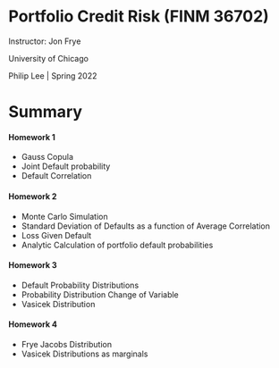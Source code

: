 # Portfolio Credit Risk (FINM 36702)

Instructor: Jon Frye

University of Chicago

Philip Lee | Spring 2022

# Summary

#### Homework 1
* Gauss Copula
* Joint Default probability
* Default Correlation

#### Homework 2
* Monte Carlo Simulation
* Standard Deviation of Defaults as a function of Average Correlation
* Loss Given Default
* Analytic Calculation of portfolio default probabilities

#### Homework 3
* Default Probability Distributions
* Probability Distribution Change of Variable
* Vasicek Distribution

#### Homework 4
* Frye Jacobs Distribution
* Vasicek Distributions as marginals